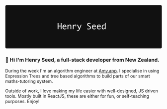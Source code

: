 ![Header](https://github.com/HenrySeed/HenrySeed/blob/master/header.png?raw=true)

### 👋  Hi I'm Henry Seed, a full-stack developer from New Zealand.

During the week I'm an algorithm engineer at [Amy.app](http://amy.app). I specialise in using Expression Trees and tree based algorithms to build parts of our smart maths-tutoring system.

Outside of work, I love making my life easier with well-designed, JS driven tools. Mostly built in ReactJS, these are either for fun, or self-teaching purposes. Enjoy!
